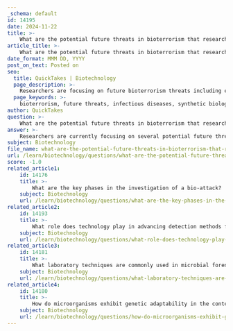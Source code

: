 ```yaml
---
_schema: default
id: 14195
date: 2024-11-22
title: >-
    What are the potential future threats in bioterrorism that researchers are currently focusing on?
article_title: >-
    What are the potential future threats in bioterrorism that researchers are currently focusing on?
date_format: MMM DD, YYYY
post_on_text: Posted on
seo:
  title: QuickTakes | Biotechnology
  page_description: >-
    Researchers are focusing on future bioterrorism threats including emerging infectious diseases, synthetic biology, non-state actors, and the intersection of technology that could foster new attack methods.
  page_keywords: >-
    bioterrorism, future threats, infectious diseases, synthetic biology, genome editing, CRISPR, non-state actors, insider threats, complex biological threats, technological convergence, biodefense, preparedness, global health security
author: QuickTakes
question: >-
    What are the potential future threats in bioterrorism that researchers are currently focusing on?
answer: >-
    Researchers are currently focusing on several potential future threats in bioterrorism, driven by advancements in technology and the evolving landscape of biological threats. Here are some key areas of concern:\n\n1. **Emerging and Re-emerging Infectious Diseases**: The risk of both naturally occurring and intentionally released infectious diseases remains a significant threat. Researchers are particularly concerned about pathogens that could be weaponized, including those that are resistant to current treatments or vaccines.\n\n2. **Synthetic Biology and Genome Editing**: Advances in synthetic biology and genome editing technologies, such as CRISPR, pose new challenges. These technologies could potentially be misused to create novel pathogens or enhance the virulence of existing ones. The dual-use nature of this research necessitates careful regulation and oversight to prevent misuse.\n\n3. **Non-State Actors and Insider Threats**: The proliferation of biological weapons capabilities to non-state actors, including terrorist groups, is a growing concern. Additionally, the "insider threat," where individuals with access to sensitive biological materials may act maliciously, remains a critical area of focus for researchers and security agencies.\n\n4. **Complex Biological Threats**: The U.S. Department of Defense has highlighted the unprecedented number of complex biological threats posed by near-peer competitors and non-state actors. This includes the potential for coordinated attacks that leverage multiple biological agents or methods of delivery.\n\n5. **Technological Convergence**: The intersection of various emerging technologies, such as artificial intelligence, biotechnology, and information technology, could lead to new methods of bioterrorism. Researchers are examining how these converging technologies might be exploited for malicious purposes.\n\n6. **Preparedness and Response Strategies**: As the biodefense market expands in response to rising biological threats, there is a focus on improving detection methods, surveillance systems, and public health preparedness. This includes enhancing laboratory capabilities and developing rapid response strategies to outbreaks.\n\n7. **Global Health Security**: The interconnectedness of global health means that threats can emerge anywhere and spread rapidly. Researchers are advocating for stronger international collaboration and preparedness measures to address potential bioterrorism threats on a global scale.\n\nIn summary, the future landscape of bioterrorism threats is shaped by technological advancements, the potential for misuse of legitimate research, and the evolving capabilities of both state and non-state actors. Ongoing research and interdisciplinary collaboration are essential to mitigate these risks and enhance public health security.
subject: Biotechnology
file_name: what-are-the-potential-future-threats-in-bioterrorism-that-researchers-are-currently-focusing-on.md
url: /learn/biotechnology/questions/what-are-the-potential-future-threats-in-bioterrorism-that-researchers-are-currently-focusing-on
score: -1.0
related_article1:
    id: 14176
    title: >-
        What are the key phases in the investigation of a bio-attack?
    subject: Biotechnology
    url: /learn/biotechnology/questions/what-are-the-key-phases-in-the-investigation-of-a-bioattack
related_article2:
    id: 14193
    title: >-
        What role does technology play in advancing detection methods for biological agents?
    subject: Biotechnology
    url: /learn/biotechnology/questions/what-role-does-technology-play-in-advancing-detection-methods-for-biological-agents
related_article3:
    id: 14181
    title: >-
        What laboratory techniques are commonly used in microbial forensics?
    subject: Biotechnology
    url: /learn/biotechnology/questions/what-laboratory-techniques-are-commonly-used-in-microbial-forensics
related_article4:
    id: 14180
    title: >-
        How do microorganisms exhibit genetic adaptability in the context of bioterrorism?
    subject: Biotechnology
    url: /learn/biotechnology/questions/how-do-microorganisms-exhibit-genetic-adaptability-in-the-context-of-bioterrorism
---
```


&nbsp;